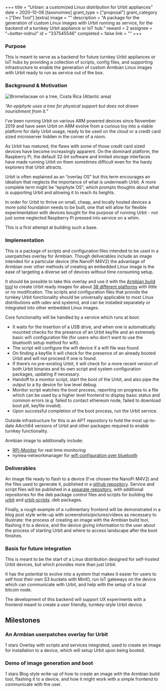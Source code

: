 +++
title = "Urbian: a customized Linux distribution for Urbit appliances"
date = 2020-10-06
[taxonomies]
grant_type = ["proposal"]
grant_category = ["Dev Tool"]
[extra]
image = ""
description = "A package for the generation of custom Linux images with Urbit running as service, for the backend of a turnkey Urbit appliance or IoT hub."
reward = 2
assignee = "~botter-nidnul"
id = "337545546"
completed = false
link = ""
+++

### Purpose

This is meant to serve as a backend for future turnkey Urbit appliances or IoT hubs by providing a collection of scripts, config files, and supporting infrastructure to enable the generation of custom Armbian Linux images with Urbit ready to run as service out of the box.

### Background & Motivation

![Bromeliaceae on a tree, Costa Rica (Atlantic area)](https://upload.wikimedia.org/wikipedia/commons/thumb/4/4d/Bromeliaceae20020312.JPG/640px-Bromeliaceae20020312.JPG)

*“An epiphyte uses a tree for physical support but does not drawn nourishment from it.”*

I’ve been running Urbit on various ARM powered devices since November 2019 and have seen Urbit on ARM evolve from a curious toy into a viable platform for daily Urbit usage, ready to be used on the cloud or a credit card sized microserver hidden in the corner of a room.

As Urbit has matured, the flaws with some of those credit card sized devices have become increasingly apparent. On the dominant platform, the Raspberry Pi, the default 32-bit software and limited storage interfaces have made running Urbit on them sometimes difficult even for the hardy explorers that Urbit attracts.

Urbit is often explained as an “overlay OS” but this term encourages an idealism that neglects the importance of what is underneath Urbit. A more complete term might be “epiphyte OS”, which prompts thoughts about what is supporting Urbit and allowing it to reach its heights.

In order for Urbit to thrive on small, cheap, and locally hosted devices a more solid foundation needs to be built, one that will allow for flexible experimentation with devices bought for the purpose of running Urbit - not just some neglected Raspberry Pi pressed into service on a whim.

This is a first attempt at building such a base.

### Implementation

This is a package of scripts and configuration files intended to be used in a userpatches overlay for Armbian. Though deliverables include an image intended for a particular device (the NanoPi M4V2) the advantage of Armbian over other methods of creating an embedded Linux image is the ease of targeting a diverse set of devices without time consuming setup.

It should be possible to take this overlay and use it with the [Armbian build tool](https://github.com/armbian/build) to create Urbit ready images for about [38 different platforms](https://docs.google.com/document/d/e/2PACX-1vRo8VKU4oUQQN9Z94vu2lYP2iSb75MRwKLtLGnfTkShmUw7kupjg1cYOryT1Tw1lwczw2Eu8nyIlfKQ/pub) with little or no modification.
The scripts and configuration files that provide the turnkey Urbit functionality should be universally applicable to most Linux distributions with udev and systemd, and can be installed separately or integrated into other embedded Linux images. 

Core functionality will be handled by a service which runs at boot:
- It waits for the insertion of a USB drive, and when one is automatically mounted checks for the presence of an Urbit keyfile and an extremely basic wifi configuration file (for users who don’t want to use the bluetooth setup method for wifi).
- The script will configure the wifi device if a wifi file was found
- On finding a keyfile it will check for the presence of an already booted Urbit and will not proceed if one is found.
- If there’s no pre-existing Urbit, it will check for a more recent version of both Urbit binaries and its own script and system configuration packages, updating if necessary.
- Handoff to a monitor script, start the boot of the Urbit, and also pipe the output to a tty device for low level debug.
- Monitor script watches the boot process, reporting on progress to a file which can be used by a higher level frontend to display basic status and common errors (e.g. failed to contact ethereum node, failed to download boot pill, keyfile invalid).
- Upon successful completion of the boot process, run the Urbit service.

Outside infrastructure for this is an APT repository to hold the most up-to-date AArch64 versions of Urbit and other packages required to enable turnkey functionality.

Armbian image to additionally include:
- [RPi-Monitor](https://github.com/XavierBerger/RPi-Monitor) for real time monitoring
- nymea-networkmanager for [wifi configuration over bluetooth](https://berrylan.org)

### Deliverables

An image file ready to flash to a device (I’ve chosen the NanoPi M4V2) and the files used to generate it, published in a [github repository](https://github.com/botter-nidnul/userpatches). Service and script files will be published in a [separate repository](https://github.com/botter-nidnul/urbit-scripts), with additional repositories for the deb package control files and scripts for building the [urbit](https://github.com/botter-nidnul/urbit.deb) and [urbit-scripts](https://github.com/botter-nidnul/urbit-scripts.deb) .deb packages.

Finally, a rough example of a rudimentary frontend will be demonstrated in a blog post style write-up with screenshots/pictures/videos as necessary to illustrate: the process of creating an image with the Armbian build tool, flashing it to a device, and the device giving information to the user about the process of starting Urbit and where to access landscape after the boot finishes.

### Basis for future integration

This is meant to be the start of a Linux distribution designed for self-hosted Urbit devices, but which provides more than just Urbit.

It has the potential to evolve into a system that makes it easier for users to self host their own S3 buckets with MinIO, run IoT gateways on the device which can communicate with Urbit, and help with the setup of a local bitcoin node.

The development of this backend will support UX experiments with a frontend meant to create a user friendly, turnkey-style Urbit device.


## Milestones


### An Armbian userpatches overlay for Urbit
1 stars
Overlay with scripts and services integrated, used to create an image for installation to a device, which will setup Urbit upon being booted.


### Demo of image generation and boot
1 stars
Blog style write-up of how to create an image with the Armbian build tool, flashing it to a device, and how it might work with a simple frontend to communicate with the user.

    